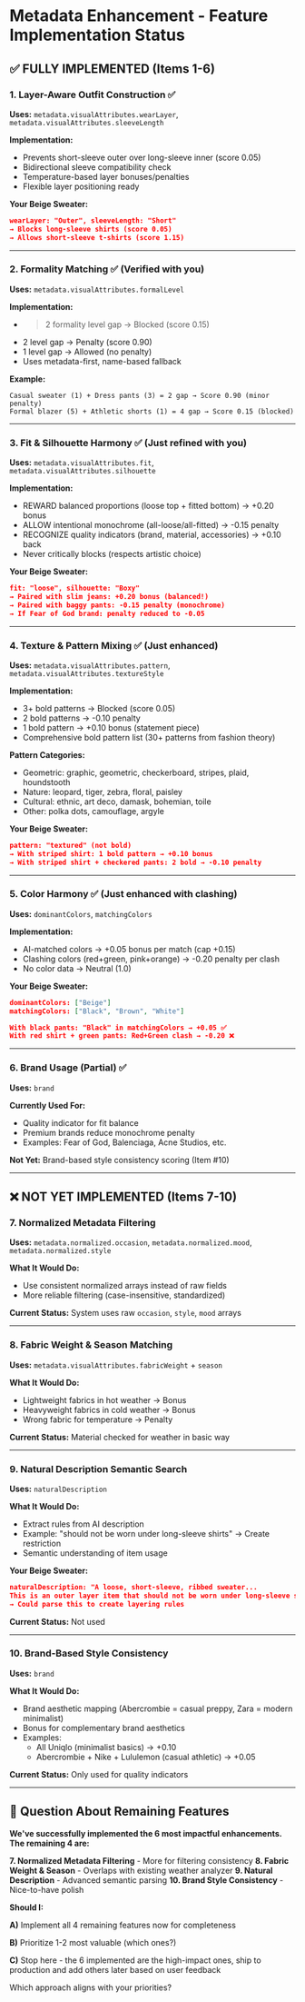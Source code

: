 # Metadata Enhancement - Feature Implementation Status

## ✅ FULLY IMPLEMENTED (Items 1-6)

### **1. Layer-Aware Outfit Construction** ✅
**Uses:** `metadata.visualAttributes.wearLayer`, `metadata.visualAttributes.sleeveLength`

**Implementation:**
- Prevents short-sleeve outer over long-sleeve inner (score 0.05)
- Bidirectional sleeve compatibility check
- Temperature-based layer bonuses/penalties
- Flexible layer positioning ready

**Your Beige Sweater:**
```json
wearLayer: "Outer", sleeveLength: "Short"
→ Blocks long-sleeve shirts (score 0.05)
→ Allows short-sleeve t-shirts (score 1.15)
```

---

### **2. Formality Matching** ✅ (Verified with you)
**Uses:** `metadata.visualAttributes.formalLevel`

**Implementation:**
- >2 formality level gap → Blocked (score 0.15)
- 2 level gap → Penalty (score 0.90)
- 1 level gap → Allowed (no penalty)
- Uses metadata-first, name-based fallback

**Example:**
```
Casual sweater (1) + Dress pants (3) = 2 gap → Score 0.90 (minor penalty)
Formal blazer (5) + Athletic shorts (1) = 4 gap → Score 0.15 (blocked)
```

---

### **3. Fit & Silhouette Harmony** ✅ (Just refined with you)
**Uses:** `metadata.visualAttributes.fit`, `metadata.visualAttributes.silhouette`

**Implementation:**
- REWARD balanced proportions (loose top + fitted bottom) → +0.20 bonus
- ALLOW intentional monochrome (all-loose/all-fitted) → -0.15 penalty
- RECOGNIZE quality indicators (brand, material, accessories) → +0.10 back
- Never critically blocks (respects artistic choice)

**Your Beige Sweater:**
```json
fit: "loose", silhouette: "Boxy"
→ Paired with slim jeans: +0.20 bonus (balanced!)
→ Paired with baggy pants: -0.15 penalty (monochrome)
→ If Fear of God brand: penalty reduced to -0.05
```

---

### **4. Texture & Pattern Mixing** ✅ (Just enhanced)
**Uses:** `metadata.visualAttributes.pattern`, `metadata.visualAttributes.textureStyle`

**Implementation:**
- 3+ bold patterns → Blocked (score 0.05)
- 2 bold patterns → -0.10 penalty
- 1 bold pattern → +0.10 bonus (statement piece)
- Comprehensive bold pattern list (30+ patterns from fashion theory)

**Pattern Categories:**
- Geometric: graphic, geometric, checkerboard, stripes, plaid, houndstooth
- Nature: leopard, tiger, zebra, floral, paisley
- Cultural: ethnic, art deco, damask, bohemian, toile
- Other: polka dots, camouflage, argyle

**Your Beige Sweater:**
```json
pattern: "textured" (not bold)
→ With striped shirt: 1 bold pattern → +0.10 bonus
→ With striped shirt + checkered pants: 2 bold → -0.10 penalty
```

---

### **5. Color Harmony** ✅ (Just enhanced with clashing)
**Uses:** `dominantColors`, `matchingColors`

**Implementation:**
- AI-matched colors → +0.05 bonus per match (cap +0.15)
- Clashing colors (red+green, pink+orange) → -0.20 penalty per clash
- No color data → Neutral (1.0)

**Your Beige Sweater:**
```json
dominantColors: ["Beige"]
matchingColors: ["Black", "Brown", "White"]

With black pants: "Black" in matchingColors → +0.05 ✅
With red shirt + green pants: Red+Green clash → -0.20 ❌
```

---

### **6. Brand Usage (Partial)** ✅
**Uses:** `brand`

**Currently Used For:**
- Quality indicator for fit balance
- Premium brands reduce monochrome penalty
- Examples: Fear of God, Balenciaga, Acne Studios, etc.

**Not Yet:** Brand-based style consistency scoring (Item #10)

---

## ❌ NOT YET IMPLEMENTED (Items 7-10)

### **7. Normalized Metadata Filtering**
**Uses:** `metadata.normalized.occasion`, `metadata.normalized.mood`, `metadata.normalized.style`

**What It Would Do:**
- Use consistent normalized arrays instead of raw fields
- More reliable filtering (case-insensitive, standardized)

**Current Status:** System uses raw `occasion`, `style`, `mood` arrays

---

### **8. Fabric Weight & Season Matching**
**Uses:** `metadata.visualAttributes.fabricWeight` + `season`

**What It Would Do:**
- Lightweight fabrics in hot weather → Bonus
- Heavyweight fabrics in cold weather → Bonus
- Wrong fabric for temperature → Penalty

**Current Status:** Material checked for weather in basic way

---

### **9. Natural Description Semantic Search**
**Uses:** `naturalDescription`

**What It Would Do:**
- Extract rules from AI description
- Example: "should not be worn under long-sleeve shirts" → Create restriction
- Semantic understanding of item usage

**Your Beige Sweater:**
```json
naturalDescription: "A loose, short-sleeve, ribbed sweater...
This is an outer layer item that should not be worn under long-sleeve shirts."
→ Could parse this to create layering rules
```

**Current Status:** Not used

---

### **10. Brand-Based Style Consistency**
**Uses:** `brand`

**What It Would Do:**
- Brand aesthetic mapping (Abercrombie = casual preppy, Zara = modern minimalist)
- Bonus for complementary brand aesthetics
- Examples:
  - All Uniqlo (minimalist basics) → +0.10
  - Abercrombie + Nike + Lululemon (casual athletic) → +0.05

**Current Status:** Only used for quality indicators

---

## 🤔 Question About Remaining Features

**We've successfully implemented the 6 most impactful enhancements. The remaining 4 are:**

**7. Normalized Metadata Filtering** - More for filtering consistency
**8. Fabric Weight & Season** - Overlaps with existing weather analyzer
**9. Natural Description** - Advanced semantic parsing
**10. Brand Style Consistency** - Nice-to-have polish

**Should I:**

**A)** Implement all 4 remaining features now for completeness

**B)** Prioritize 1-2 most valuable (which ones?)

**C)** Stop here - the 6 implemented are the high-impact ones, ship to production and add others later based on user feedback

Which approach aligns with your priorities?

